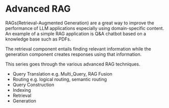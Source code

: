# Advanced RAG
RAGs(Retrieval-Augmented Generation) are a great way to improve the  performance of LLM applications especially using domain-specific content. An example of a  simple RAG application is Q&A chatbot based on a knowledge base such as PDFs. 

The retrieval component entails finding relevant information while the generation component creates responses using that information. 

This series goes through the various advanced RAG techniques. 
- Query Translation e.g. Multi_Query, RAG Fusion
- Routing e.g. logical routing, semantic routing
- Query Construction
- Indexing
- Retrieval
- Generation